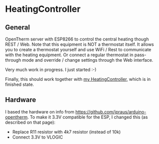 # HeatingController

## General

OpenTherm server with ESP8266 to control the central heating though REST / Web. Note that this equipment is NOT a thermostat itself. It allows you to create a thermostat yourself and use WiFi / Rest to communicate with the heating equipment. Or connect a regular thermostat in pass-through mode and override / change settings through the Web interface.

Very much work in progress. I just started :-)

Finally, this should work together with [my HeatingController](https://github.com/patrickvbe/HeatingController), which is in finished state.

## Hardware

I based the hardware on info from https://github.com/jpraus/arduino-opentherm. To make it 3.3V compatible for the ESP, I changed this (as described on that page):
* Replace R11 resistor with 4k7 resistor (instead of 10k)
* Connect 3.3V to VLOGIC

